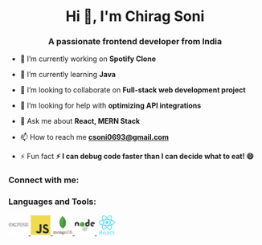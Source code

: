 <h1 align="center">Hi 👋, I'm Chirag Soni</h1>
<h3 align="center">A passionate frontend developer from India</h3>

- 🔭 I’m currently working on **Spotify Clone**

- 🌱 I’m currently learning **Java**

- 👯 I’m looking to collaborate on **Full-stack web development project**

- 🤝 I’m looking for help with **optimizing API integrations**

- 💬 Ask me about **React, MERN Stack**

- 📫 How to reach me **csoni0693@gmail.com**

- ⚡ Fun fact **⚡ I can debug code faster than I can decide what to eat! 😄**

<h3 align="left">Connect with me:</h3>
<p align="left">
</p>

<h3 align="left">Languages and Tools:</h3>
<p align="left"> <a href="https://expressjs.com" target="_blank" rel="noreferrer"> <img src="https://raw.githubusercontent.com/devicons/devicon/master/icons/express/express-original-wordmark.svg" alt="express" width="40" height="40"/> </a> <a href="https://developer.mozilla.org/en-US/docs/Web/JavaScript" target="_blank" rel="noreferrer"> <img src="https://raw.githubusercontent.com/devicons/devicon/master/icons/javascript/javascript-original.svg" alt="javascript" width="40" height="40"/> </a> <a href="https://www.mongodb.com/" target="_blank" rel="noreferrer"> <img src="https://raw.githubusercontent.com/devicons/devicon/master/icons/mongodb/mongodb-original-wordmark.svg" alt="mongodb" width="40" height="40"/> </a> <a href="https://nodejs.org" target="_blank" rel="noreferrer"> <img src="https://raw.githubusercontent.com/devicons/devicon/master/icons/nodejs/nodejs-original-wordmark.svg" alt="nodejs" width="40" height="40"/> </a> <a href="https://reactjs.org/" target="_blank" rel="noreferrer"> <img src="https://raw.githubusercontent.com/devicons/devicon/master/icons/react/react-original-wordmark.svg" alt="react" width="40" height="40"/> </a> </p>
